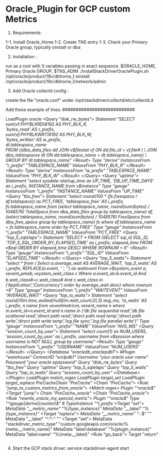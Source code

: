 # Oracle_Plugin for GCP custom Metrics

1. Requirements:

1-1. Install Oracle_Home
1-2. Create TNS entry
1-3. Check your Primary Oracle group, typically oinstall or dba

2. Installation :

run as a root with 3 variables passing in exact sequence. $ORACLE_HOME, Primary Oracle GROUP, $TNS_ADIM
./installStackDriverOraclePlugin.sh /opt/oracle/product/19c/dbhome_1 oinstall /opt/oracle/product/19c/dbhome_1/network/admin

3. Add Oracle collectd config :

create the file "oracle.conf" under /opt/stackdriver/collectd/etc/collectd.d

Add these example of lines:
###########################

LoadPlugin oracle
<Plugin oracle>
    <Query "disk_rw_bytes">
      Statement "SELECT sum(vf.PHYBLKRD)*8192 AS PHY_BLK_R, \
                      'bytes_read' AS r_prefix, \
                      sum(vf.PHYBLKWRT)*8192 AS PHY_BLK_W, \
                      'bytes_written' AS w_prefix, \
                      dt.tablespace_name \
                   FROM ((dba_data_files dd JOIN v$filestat vf ON dd.file_id = vf.file# ) \
                         JOIN dba_tablespaces dt ON dd.tablespace_name = dt.tablespace_name) \
                   GROUP BY dt.tablespace_name"
      <Result>
       Type "derive"
       InstancesFrom "r_prefix" "TABLESPACE_NAME"
       ValuesFrom "PHY_BLK_R"
     </Result>
     <Result>
       Type "derive"
       InstancesFrom "w_prefix" "TABLESPACE_NAME"
       ValuesFrom "PHY_BLK_W"
     </Result>
    </Query>
    <Query "uptime">
      Statement "select sysdate-startup_time as UP_TIME, 'DB_UP_TIME_DAYS' as i_prefix, INSTANCE_NAME from v$instance"
        <Result>
          Type "gauge"
          InstancesFrom "i_prefix" "INSTANCE_NAME"
          ValuesFrom "UP_TIME"
        </Result>
    </Query>
     <Query "tbs_free">
      Statement "select round(100 * (fs.freespace / df.totalspace)) as PCT_FREE, 'tablespace_free' AS i_prefix, fs.tablespace_name
from (select tablespace_name, round(sum(bytes) / 1048576) TotalSpace from dba_data_files group by tablespace_name) df, (select tablespace_name, round(sum(bytes) / 1048576) FreeSpace from dba_free_space group by tablespace_name) fs where df.tablespace_name = fs.tablespace_name order by PCT_FREE"
        <Result>
          Type "gauge"
          InstancesFrom "i_prefix" "TABLESPACE_NAME"
          ValuesFrom "PCT_FREE"
        </Result>
    </Query>
    <Query "top_5_sqlelaps">
      Statement "SELECT * FROM (SELECT sql_id SQL_ID, 'TOP_5_SQL_ORDER_BY_ELAPSED_TIME' as i_prefix, elapsed_time FROM v$sql ORDER BY elapsed_time DESC) WHERE ROWNUM < 6"
        <Result>
          Type "gauge"
          InstancesFrom "i_prefix" "SQL_ID"
          ValuesFrom "ELAPSED_TIME"
        </Result>
    </Query>
    <Query "top_5_waits">
      Statement "select * from ( Select a.average_wait AS AVERAGE_WAIT, 'top_5_waits' AS i_prefix, REPLACE(a.event, ' ', '') as waitevent From v$system_event a, v$event_name b, v$system_wait_class c Where a.event_id=b.event_id And b.wait_class#=c.wait_class# And c.wait_class in ('Application','Concurrency') order by average_wait desc) where rownum <6"
        <Result>
          Type "gauge"
          InstancesFrom "i_prefix" "WAITEVENT"
          ValuesFrom "AVERAGE_WAIT"
        </Result>
    </Query>
    <Query "top_io_waits">
      Statement "select round(10*m.time_waited/nullif(m.wait_count,0),3) avg_ms, 'io_waits' AS i_prefix, n.name from v$eventmetric m, v$event_name n where m.event_id=n.event_id and n.name in ('db file sequential read','db file scattered read','direct path read','direct path read temp','direct path write','direct path write temp','log file sync','log file parallel write')"
        <Result>
          Type "gauge"
          InstancesFrom "i_prefix" "NAME"
          ValuesFrom "AVG_MS"
        </Result>
    </Query>
    <Query "session_count_by_user">
      Statement "select count(1) as NUM_USERS, 'session_count_by_user' as i_prefix, username from v$session where username is NOT NULL group by username"
        <Result>
          Type "gauge"
          InstancesFrom "i_prefix" "USERNAME"
          ValuesFrom "NUM_USERS"
        </Result>
    </Query>
     <Database "oracledb_oraclepdb1">
       #Plugin "warehouse"
       ConnectID "orclpdb1"
       Username "your oracle user name"
       Password "your oracle epassword"
       Query "disk_rw_bytes"
       Query "tbs_free"
       Query "uptime"
       Query "top_5_sqlelaps"
       Query "top_5_waits"
       Query "top_io_waits"
       Query "session_count_by_user"
     </Database>
</Plugin>
LoadPlugin match_regex
LoadPlugin target_set
LoadPlugin target_replace
PreCacheChain "PreCache"
<Chain "PreCache">
  <Rule "jump_to_custom_metrics_from_oracle">
    <Match regex>
      Plugin "^oracle$"
    </Match>
    <Target "jump">
      Chain "PreCache_oracle"
    </Target>
  </Rule>
</Chain>
<Chain "PreCache_oracle">
  <Rule "rewrite_oracle_my_special_metric">
    <Match regex>
      Plugin "^oracle$"
      Type "^(gauge|derive|counter)$"
     # TypeInstance "^I_prefix
    </Match>
    <Target "set">
      MetaData "__metric_name" "%{type_instance}"
      MetaData "__label" "%{type_instance}"
    </Target>
    <Target "replace">
      MetaData "__metric_name" "-.*$" ""
      MetaData "__label" "^.*-" ""
    </Target>
    <Target "set">
      MetaData "stackdriver_metric_type" "custom.googleapis.com/oracle/%{meta:__metric_name}"
      MetaData "label:database" "%{plugin_instance}"
      MetaData "label:name" "%{meta:__label}"
    </Target>
  </Rule>
  <Rule "go_back">
    Target "return"
  </Rule>
</Chain>

##

4. Start the GCP stack driver:
service stackdriver-agent start

